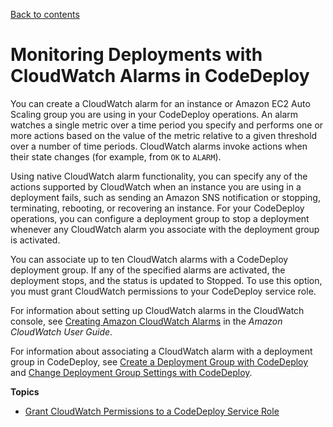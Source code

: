 [Back to contents](index.md)

# Monitoring Deployments with CloudWatch Alarms in CodeDeploy<a name="monitoring-create-alarms"></a>

You can create a CloudWatch alarm for an instance or Amazon EC2 Auto Scaling group you are using in your CodeDeploy operations\. An alarm watches a single metric over a time period you specify and performs one or more actions based on the value of the metric relative to a given threshold over a number of time periods\.  CloudWatch alarms invoke actions when their state changes \(for example, from `OK` to `ALARM`\)\.

Using native CloudWatch alarm functionality, you can specify any of the actions supported by CloudWatch when an instance you are using in a deployment fails, such as sending an Amazon SNS notification or stopping, terminating, rebooting, or recovering an instance\. For your CodeDeploy operations, you can configure a deployment group to stop a deployment whenever any CloudWatch alarm you associate with the deployment group is activated\. 

You can associate up to ten CloudWatch alarms with a CodeDeploy deployment group\. If any of the specified alarms are activated, the deployment stops, and the status is updated to Stopped\. To use this option, you must grant CloudWatch permissions to your CodeDeploy service role\.

For information about setting up CloudWatch alarms in the CloudWatch console, see [Creating Amazon CloudWatch Alarms](https://docs.aws.amazon.com/AmazonCloudWatch/latest/DeveloperGuide/AlarmThatSendsEmail.html) in the *Amazon CloudWatch User Guide*\.

For information about associating a CloudWatch alarm with a deployment group in CodeDeploy, see [Create a Deployment Group with CodeDeploy](deployment-groups-create.md) and [Change Deployment Group Settings with CodeDeploy](deployment-groups-edit.md)\.

**Topics**
+ [Grant CloudWatch Permissions to a CodeDeploy Service Role](monitoring-create-alarms-grant-permissions.md)